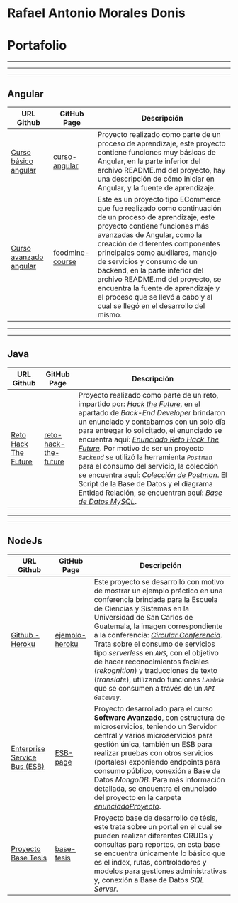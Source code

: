 # Rafael Antonio Morales Donis

# Portafolio

***
---
***

## Angular

URL Github | GitHub Page | Descripción
---|---|---
[Curso básico angular](https://github.com/donis-rafael/curso-angular) | [curso-angular](https://donis-rafael.github.io/curso-angular/) | Proyecto realizado como parte de un proceso de aprendizaje, este proyecto contiene funciones muy básicas de Angular, en la parte inferior del archivo README.md del proyecto, hay una descripción de cómo iniciar en Angular, y la fuente de aprendizaje.
[Curso avanzado angular](https://github.com/donis-rafael/foodmine-course) | [foodmine-course](https://donis-rafael.github.io/foodmine-course/) | Este es un proyecto tipo ECommerce que fue realizado como continuación de un proceso de aprendizaje, este proyecto contiene funciones más avanzadas de Angular, como la creación de diferentes componentes principales como auxiliares, manejo de servicios y consumo de un backend, en la parte inferior  del archivo README.md del proyecto, se encuentra la fuente de aprendizaje y el proceso que se llevó a cabo y al cual se llegó en el desarrollo del mismo.

***
***

## Java

URL Github | GitHub Page | Descripción
---|---|---
[Reto Hack The Future](https://github.com/donis-rafael/reto-hack-the-future) | [reto-hack-the-future](https://donis-rafael.github.io/reto-hack-the-future/) | Proyecto realizado como parte de un reto, impartido por: [*Hack the Future*](https://hackthefuture.com), en el apartado de *Back-End Developer* brindaron un enunciado y contabamos con un solo día para entregar lo solicitado, el enunciado se encuentra aquí: [*Enunciado Reto Hack The Future*](https://github.com/donis-rafael/reto-hack-the-future/blob/dev/enunciado/Pruebas-tecnicas-Back-end-Developer.pdf). Por motivo de ser un proyecto *`Backend`* se utilizó la herramienta *`Postman`* para el consumo del servicio, la colección se encuentra aquí: [*Colección de Postman*](https://github.com/donis-rafael/reto-hack-the-future/blob/dev/apidoc/reto-hack.postman_collection.json). El Script de la Base de Datos y el diagrama Entidad Relación, se encuentran aquí: [*Base de Datos MySQL*](https://github.com/donis-rafael/reto-hack-the-future/tree/dev/base_de_datos).


***
***

## NodeJs

URL Github | GitHub Page | Descripción
---|---|---
[Github - Heroku](https://github.com/donis-rafael/ejemplo-heroku) | [ejemplo-heroku](https://donis-rafael.github.io/ejemplo-heroku/) | Este proyecto se desarrolló con motivo de mostrar un ejemplo práctico en una conferencia brindada para la Escuela de Ciencias y Sistemas en la Universidad de San Carlos de Guatemala, la imagen correspondiente a la conferencia: [*Circular Conferencia*](https://github.com/donis-rafael/ejemplo-heroku/blob/develop/Conferencia/pancartaConferencia.jpg). Trata sobre el consumo de servicios tipo *serverless* en *`AWS`*, con el objetivo de hacer reconocimientos faciales (*rekognition*) y traducciones de texto (*translate*), utilizando funciones *`Lambda`* que se consumen a través de un *`API Gateway`*.
[Enterprise Service Bus (ESB)](https://github.com/donis-rafael/SA-junio-2021) | [ESB-page](https://donis-rafael.github.io/SA-junio-2021/) | Proyecto desarrollado para el curso **Software Avanzado**, con estructura de microservicios, teniendo un Servidor central y varios microservicios para gestión única, también un ESB para realizar pruebas con otros servicios (portales) exponiendo endpoints para consumo público, conexión a Base de Datos *MongoDB*. Para más información detallada, se encuentra el enunciado del proyecto en la carpeta [*enunciadoProyecto*](https://github.com/donis-rafael/SA-junio-2021/tree/develop/enunciadoProyecto).
[Proyecto Base Tesis](https://github.com/donis-rafael/base-tesis) | [base-tesis](https://donis-rafael.github.io/base-tesis/) | Proyecto base de desarrollo de tésis, este trata sobre un portal en el cual se pueden realizar diferentes CRUDs y consultas para reportes, en esta base se encuentra únicamente lo básico que es el index, rutas, controladores y modelos para gestiones administrativas y, conexión a Base de Datos *SQL Server*.
